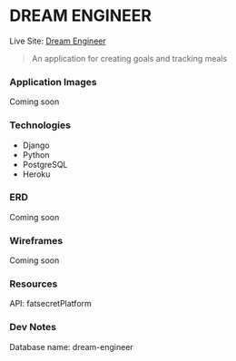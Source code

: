 # DREAM ENGINEER
Live Site: [Dream Engineer](https://django-dreamer.herokuapp.com/)
> An application for creating goals and tracking meals<br>
### Application Images
Coming soon<br>
### Technologies
- Django
- Python
- PostgreSQL
- Heroku<br>

### ERD
Coming soon<br>

### Wireframes
Coming soon<br>

### Resources
API: fatsecretPlatform<br>

### Dev Notes
Database name: dream-engineer<br>

